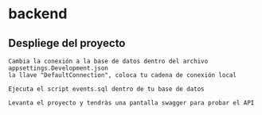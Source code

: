 # backend

## Despliege del proyecto
```
Cambia la conexión a la base de datos dentro del archivo appsettings.Development.json
la llave "DefaultConnection", coloca tu cadena de conexión local
```
```
Ejecuta el script events.sql dentro de tu base de datos
```
```
Levanta el proyecto y tendràs una pantalla swagger para probar el API
```

